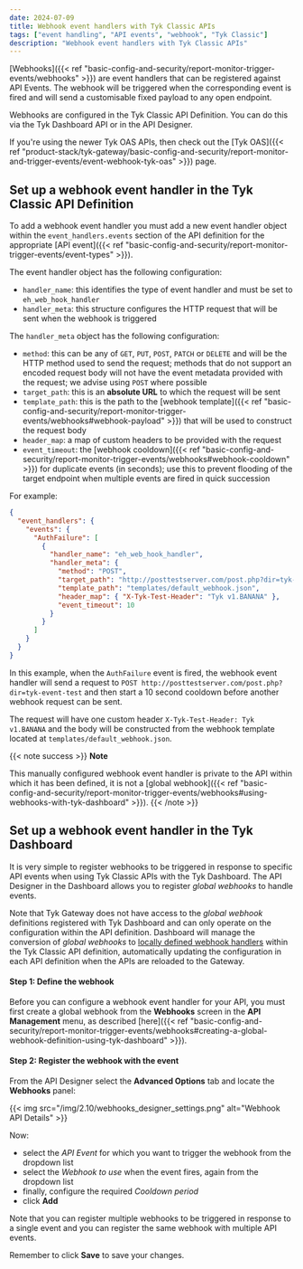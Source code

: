 ```yaml
---
date: 2024-07-09
title: Webhook event handlers with Tyk Classic APIs
tags: ["event handling", "API events", "webhook", "Tyk Classic"]
description: "Webhook event handlers with Tyk Classic APIs"
---
```


[Webhooks]({{< ref "basic-config-and-security/report-monitor-trigger-events/webhooks" >}}) are event handlers that can be registered against API Events. The webhook will be triggered when the corresponding event is fired and will send a customisable fixed payload to any open endpoint.

Webhooks are configured in the Tyk Classic API Definition. You can do this via the Tyk Dashboard API or in the API Designer.

If you're using the newer Tyk OAS APIs, then check out the [Tyk OAS]({{< ref "product-stack/tyk-gateway/basic-config-and-security/report-monitor-and-trigger-events/event-webhook-tyk-oas" >}}) page.

## Set up a webhook event handler in the Tyk Classic API Definition

To add a webhook event handler you must add a new event handler object within the `event_handlers.events` section of the API definition for the appropriate [API event]({{< ref "basic-config-and-security/report-monitor-trigger-events/event-types" >}}).

The event handler object has the following configuration:

- `handler_name`: this identifies the type of event handler and must be set to `eh_web_hook_handler`
- `handler_meta`: this structure configures the HTTP request that will be sent when the webhook is triggered

The `handler_meta` object has the following configuration:

- `method`: this can be any of `GET`, `PUT`, `POST`, `PATCH` or `DELETE` and will be the HTTP method used to send the request; methods that do not support an encoded request body will not have the event metadata provided with the request; we advise using `POST` where possible
- `target_path`: this is an **absolute URL** to which the request will be sent
- `template_path`: this is the path to the [webhook template]({{< ref "basic-config-and-security/report-monitor-trigger-events/webhooks#webhook-payload" >}}) that will be used to construct the request body
- `header_map`: a map of custom headers to be provided with the request
- `event_timeout`: the [webhook cooldown]({{< ref "basic-config-and-security/report-monitor-trigger-events/webhooks#webhook-cooldown" >}}) for duplicate events (in seconds); use this to prevent flooding of the target endpoint when multiple events are fired in quick succession

For example:

```json {linenos=true, linenostart=1}
{
  "event_handlers": {
    "events": {
      "AuthFailure": [
        {
          "handler_name": "eh_web_hook_handler",
          "handler_meta": {
            "method": "POST",
            "target_path": "http://posttestserver.com/post.php?dir=tyk-event-test",
            "template_path": "templates/default_webhook.json",
            "header_map": { "X-Tyk-Test-Header": "Tyk v1.BANANA" },
            "event_timeout": 10
          }
        }
      ]
    }
  }
}
```

In this example, when the `AuthFailure` event is fired, the webhook event handler will send a request to `POST http://posttestserver.com/post.php?dir=tyk-event-test` and then start a 10 second cooldown before another webhook request can be sent.

The request will have one custom header `X-Tyk-Test-Header: Tyk v1.BANANA` and the body will be constructed from the webhook template located at `templates/default_webhook.json`.

{{< note success >}}
**Note**

This manually configured webhook event handler is private to the API within which it has been defined, it is not a [global webhook]({{< ref "basic-config-and-security/report-monitor-trigger-events/webhooks#using-webhooks-with-tyk-dashboard" >}}).
{{< /note >}}

## Set up a webhook event handler in the Tyk Dashboard

It is very simple to register webhooks to be triggered in response to specific API events when using Tyk Classic APIs with the Tyk Dashboard. The API Designer in the Dashboard allows you to register _global webhooks_ to handle events.

Note that Tyk Gateway does not have access to the _global webhook_ definitions registered with Tyk Dashboard and can only operate on the configuration within the API definition. Dashboard will manage the conversion of _global webhooks_ to [locally defined webhook handlers](#set-up-a-webhook-event-handler-in-the-tyk-classic-api-definition) within the Tyk Classic API definition, automatically updating the configuration in each API definition when the APIs are reloaded to the Gateway.

#### Step 1: Define the webhook

Before you can configure a webhook event handler for your API, you must first create a global webhook from the **Webhooks** screen in the **API Management** menu, as described [here]({{< ref "basic-config-and-security/report-monitor-trigger-events/webhooks#creating-a-global-webhook-definition-using-tyk-dashboard" >}}).

#### Step 2: Register the webhook with the event

From the API Designer select the **Advanced Options** tab and locate the **Webhooks** panel:

{{< img src="/img/2.10/webhooks_designer_settings.png" alt="Webhook API Details" >}}

Now:

- select the _API Event_ for which you want to trigger the webhook from the dropdown list
- select the _Webhook to use_ when the event fires, again from the dropdown list
- finally, configure the required _Cooldown period_
- click **Add**

Note that you can register multiple webhooks to be triggered in response to a single event and you can register the same webhook with multiple API events.

Remember to click **Save** to save your changes.
